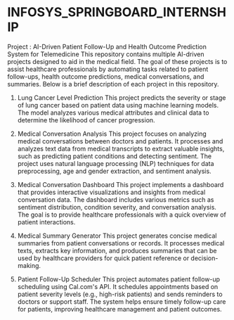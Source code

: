 # INFOSYS_SPRINGBOARD_INTERNSHIP

Project : AI-Driven Patient Follow-Up and Health Outcome Prediction System for Telemedicine
This repository contains multiple AI-driven projects designed to aid in the medical field. The goal of these projects is to assist healthcare professionals by automating tasks related to patient follow-ups, health outcome predictions, medical conversations, and summaries. Below is a brief description of each project in this repository.

1. Lung Cancer Level Prediction
This project predicts the severity or stage of lung cancer based on patient data using machine learning models. The model analyzes various medical attributes and clinical data to determine the likelihood of cancer progression.

2. Medical Conversation Analysis
This project focuses on analyzing medical conversations between doctors and patients. It processes and analyzes text data from medical transcripts to extract valuable insights, such as predicting patient conditions and detecting sentiment. The project uses natural language processing (NLP) techniques for data preprocessing, age and gender extraction, and sentiment analysis.

3. Medical Conversation Dashboard
This project implements a dashboard that provides interactive visualizations and insights from medical conversation data. The dashboard includes various metrics such as sentiment distribution, condition severity, and conversation analysis. The goal is to provide healthcare professionals with a quick overview of patient interactions.

4. Medical Summary Generator
This project generates concise medical summaries from patient conversations or records. It processes medical texts, extracts key information, and produces summaries that can be used by healthcare providers for quick patient reference or decision-making.

5. Patient Follow-Up Scheduler
This project automates patient follow-up scheduling using Cal.com's API. It schedules appointments based on patient severity levels (e.g., high-risk patients) and sends reminders to doctors or support staff. The system helps ensure timely follow-up care for patients, improving healthcare management and patient outcomes.

